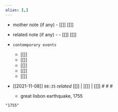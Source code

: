 ```yaml
---
alias: [,]
---
```

- mother note (if any)
		- [[]] [[]]
- related note (if any) -
		- [[]] [[]]
- `contemporary events`
	- [[]]
	- [[]]
	- [[]]
	- [[]]
	- [[]]

- [[2021-11-08]]  `08:35` _related_ [[]] | [[]] | [[]] # # #
	- great lisbon earthquake, 1755

```query
"1755"
```